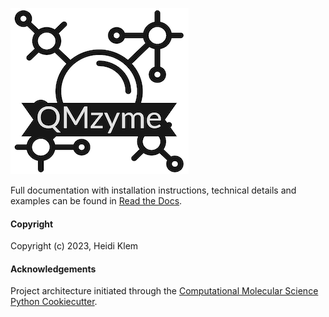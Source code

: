 
![](logo.png)

Full documentation with installation instructions, technical details and examples can be found in [Read the Docs](https://hklem-qmzyme-documentation.readthedocs.io).

#### Copyright
Copyright (c) 2023, Heidi Klem

#### Acknowledgements
Project architecture initiated through the 
[Computational Molecular Science Python Cookiecutter](https://github.com/molssi/cookiecutter-cms).
